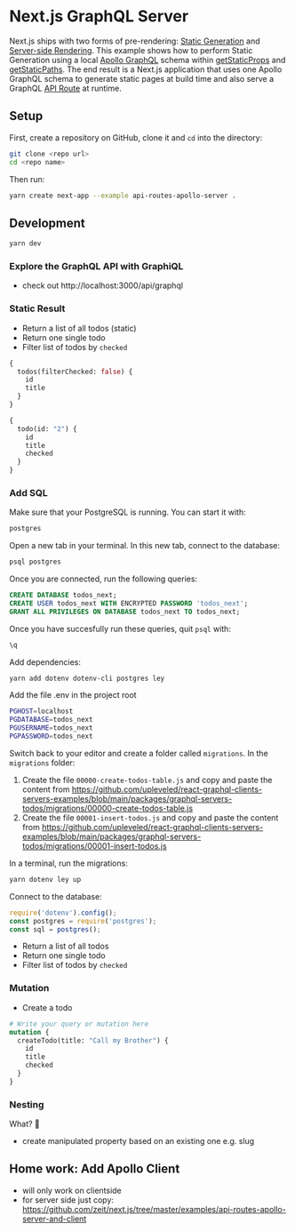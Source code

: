 # Next.js GraphQL Server

Next.js ships with two forms of pre-rendering: [Static Generation](https://nextjs.org/docs/basic-features/pages#static-generation-recommended) and [Server-side Rendering](https://nextjs.org/docs/basic-features/pages#server-side-rendering). This example shows how to perform Static Generation using a local [Apollo GraphQL](https://www.apollographql.com/docs/apollo-server/) schema within [getStaticProps](https://nextjs.org/docs/basic-features/data-fetching#getstaticprops-static-generation) and [getStaticPaths](https://nextjs.org/docs/basic-features/data-fetching#getstaticpaths-static-generation). The end result is a Next.js application that uses one Apollo GraphQL schema to generate static pages at build time and also serve a GraphQL [API Route](https://nextjs.org/docs/api-routes/introduction) at runtime.

## Setup

First, create a repository on GitHub, clone it and `cd` into the directory:

```sh
git clone <repo url>
cd <repo name>
```

Then run:

```sh
yarn create next-app --example api-routes-apollo-server .
```

## Development

```sh
yarn dev
```

### Explore the GraphQL API with GraphiQL

- check out http://localhost:3000/api/graphql

### Static Result

- Return a list of all todos (static)
- Return one single todo
- Filter list of todos by `checked`

```graphql
{
  todos(filterChecked: false) {
    id
    title
  }
}
```

```graphql
{
  todo(id: "2") {
    id
    title
    checked
  }
}
```

### Add SQL

Make sure that your PostgreSQL is running. You can start it with:

```sh
postgres
```

Open a new tab in your terminal. In this new tab, connect to the database:

```sh
psql postgres
```

Once you are connected, run the following queries:

```sql
CREATE DATABASE todos_next;
CREATE USER todos_next WITH ENCRYPTED PASSWORD 'todos_next';
GRANT ALL PRIVILEGES ON DATABASE todos_next TO todos_next;
```

Once you have succesfully run these queries, quit `psql` with:

```bash
\q
```

Add dependencies:

```sh
yarn add dotenv dotenv-cli postgres ley
```

Add the file .env in the project root

```sh
PGHOST=localhost
PGDATABASE=todos_next
PGUSERNAME=todos_next
PGPASSWORD=todos_next
```

Switch back to your editor and create a folder called `migrations`. In the `migrations` folder:

1. Create the file `00000-create-todos-table.js` and copy and paste the content from https://github.com/upleveled/react-graphql-clients-servers-examples/blob/main/packages/graphql-servers-todos/migrations/00000-create-todos-table.js
2. Create the file `00001-insert-todos.js` and copy and paste the content from https://github.com/upleveled/react-graphql-clients-servers-examples/blob/main/packages/graphql-servers-todos/migrations/00001-insert-todos.js

In a terminal, run the migrations:

```sh
yarn dotenv ley up
```

Connect to the database:

```js
require('dotenv').config();
const postgres = require('postgres');
const sql = postgres();
```

- Return a list of all todos
- Return one single todo
- Filter list of todos by `checked`

### Mutation

- Create a todo

```graphql
# Write your query or mutation here
mutation {
  createTodo(title: "Call my Brother") {
    id
    title
    checked
  }
}
```

### Nesting

What? 🤯

- create manipulated property based on an existing one e.g. slug

## Home work: Add Apollo Client

- will only work on clientside
- for server side just copy: https://github.com/zeit/next.js/tree/master/examples/api-routes-apollo-server-and-client
